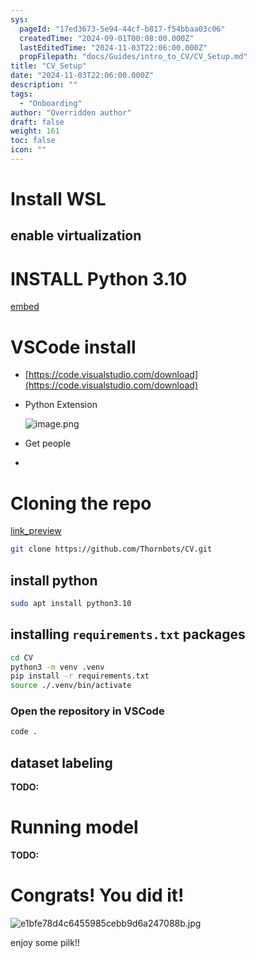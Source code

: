 ```yaml
---
sys:
  pageId: "17ed3673-5e94-44cf-b817-f54bbaa03c06"
  createdTime: "2024-09-01T00:08:00.000Z"
  lastEditedTime: "2024-11-03T22:06:00.000Z"
  propFilepath: "docs/Guides/intro_to_CV/CV_Setup.md"
title: "CV_Setup"
date: "2024-11-03T22:06:00.000Z"
description: ""
tags:
  - "Onboarding"
author: "Overridden author"
draft: false
weight: 161
toc: false
icon: ""
---
```


# Install WSL

## enable virtualization

# INSTALL Python 3.10

[embed](https://www.rose-hulman.edu/class/csse/csse132/2425a/labs/prelab1-wsl2.html)

# VSCode install

- [https://code.visualstudio.com/download](https://code.visualstudio.com/download)
- Python Extension

	![image.png](https://prod-files-secure.s3.us-west-2.amazonaws.com/d518164a-d88e-44d1-a4ee-3adb3bd8bce0/d82b6650-a5e4-4d3c-b8c9-93d817dae00e/image.png?X-Amz-Algorithm=AWS4-HMAC-SHA256&X-Amz-Content-Sha256=UNSIGNED-PAYLOAD&X-Amz-Credential=ASIAZI2LB466T2CJJEAA%2F20250320%2Fus-west-2%2Fs3%2Faws4_request&X-Amz-Date=20250320T003740Z&X-Amz-Expires=3600&X-Amz-Security-Token=IQoJb3JpZ2luX2VjECUaCXVzLXdlc3QtMiJHMEUCIQD3iXZ6CSCTnLycx0ABg9xo%2BSWULeeZAlwo%2B5SI%2BEXVMgIgaAW%2FJ4k5HGezNAScz9yiSSlIzyF3GywfMouvYMmpQI4q%2FwMIfhAAGgw2Mzc0MjMxODM4MDUiDBwhmifMl0gJ9QGPpircAyz4iAGgXCXNJKp7zgdhQuah0a4EBf%2BqVtyf1HqNLkmBln5uT132OkwYMTSBvlU9KBcanCfewYkWcdeFBl8fEf%2Fd%2FfPUwGfPHOu%2BiQ6KFUo09c7zE%2Fy4QGvFQrf0k6BDpD3L9H4CLDkq3n8k0Ge1%2FQdou0oDewqY59A2R9n%2B4ki2eM0aSF7wqxAjt0hhjA45iPpGa%2FI%2Fdo%2FE1zaNyPVrSNAf6rAD7RiAg3niOK12d3LdY6TKzgPox4WnU19AOlcMNcwoQKXf5MlWSJojpiZ7jAwtBYemgM8Ypp4R8gi38g2MXiSwEWA147KAjYO4AOGWN%2BpJOuM0etUA2luFQihc3KQ%2BEPYwkK6B6ptHuQWQKO0inIi8Ee3PCBwl9tb4mfiQQQF7FTgISNTLmXYmpszIaTT9W28JWCqRMYDy%2FA%2BFAJgeqpK9IBqHyAb3S6yAQ98lAkIFhCkb6eszorxqqjGFz7kW4xj0AnO7xK8k2YnhhYtOVJ8628sAI%2BC2KnUZo9V2%2Bef7yxcWFwq3jFVu9Ie4zBVHS6p%2B5G8%2BoLJBmBFPTw1exugzHrfnPoKLLH%2FO%2Fw4QVXLFJIB6esYakBUWbILYKlcUJ1G6OsugnFJ5Q8j5Ot4PoOT7Ejj%2Bb76LciqjMJXZ7L4GOqUBBooHfnf5vORIIio3gynTQDEnwn9uG4f9BDUPCpeXh1rWSsuAZUJrGSHhCqcywKtghOa5EaaOIFyO09egEkYhwnkydWGWgO4lw2U85s34xqF9RVj%2FoXp8NOn8%2B2nxvMCWY7V1jCqCCcttIG3ungRoo13GhvJfhvO2WrhoFfjCF%2F%2FkR9J9fAHMoExdbbZzQIqYplSL%2FsXPv4o5MyN044O7GfiDH%2B5A&X-Amz-Signature=fa6ad48f7e6109ddb4673034ca1708ae3e6ddf8f11bf0d6ccdf15ad686e345a9&X-Amz-SignedHeaders=host&x-id=GetObject)
- Get people
- 

# Cloning the repo

[link_preview](https://github.com/Thornbots/CV/)

```bash
git clone https://github.com/Thornbots/CV.git
```

## install python

```bash
sudo apt install python3.10
```

## installing `requirements.txt` packages

```bash
cd CV
python3 -m venv .venv
pip install -r requirements.txt
source ./.venv/bin/activate
```

### Open the repository in VSCode

```bash
code .
```

## dataset labeling  

**TODO:**

# Running model

**TODO:**

# Congrats! You did it!

![e1bfe78d4c6455985cebb9d6a247088b.jpg](https://prod-files-secure.s3.us-west-2.amazonaws.com/d518164a-d88e-44d1-a4ee-3adb3bd8bce0/7d1ce04e-65d6-40c8-814d-754280e9515a/e1bfe78d4c6455985cebb9d6a247088b.jpg?X-Amz-Algorithm=AWS4-HMAC-SHA256&X-Amz-Content-Sha256=UNSIGNED-PAYLOAD&X-Amz-Credential=ASIAZI2LB466SUC7RS4N%2F20250320%2Fus-west-2%2Fs3%2Faws4_request&X-Amz-Date=20250320T003740Z&X-Amz-Expires=3600&X-Amz-Security-Token=IQoJb3JpZ2luX2VjECUaCXVzLXdlc3QtMiJHMEUCIQC%2By7P7wOR%2FvMD9uplWYx6E3QygM0iyKObQ3ERuMwMuOwIgLAClnr5XvlLt0237FlpgSbqu1p1kxUMBHux1O4Yw1RUq%2FwMIfhAAGgw2Mzc0MjMxODM4MDUiDIl34Dssp8Jbq2ESeSrcAzpg6OLMpDWtL2JwhugARu9Q2AtXXh1Ff6l1HSBKDuH68r%2FkY3ZSwSVrnYp9aba%2F%2BR6Bn%2Fmi9zyG4ztAThpb%2FtGqQG5wwlu5cr8hQTAjd%2FcZ3j%2Br%2FiYfjsEaik8yQr4jTfUwy%2BuC7pH1W0ucnrdHhPWYTLEDYz%2FAGbTo%2FPkOTCR6h1pqdDFaNgI1iTWVyvc4DMJQ7Dd%2FEwFDDk5fbCDDSbnxLM2q72CLjRvBuBPHYR60EwKC5%2FDaMdcWCRicNDG0t2pp4rt0ZS9z1TxkKOmtf4KM7mN%2BdWOkGMJy0BmmJRAsmTXyS5NzByO3nLhSDAWy7JARMV3oBJF92mFgpviR6OOWhmyV%2F6tynQxkoiNdjCuxRXodwLb2%2BkVvS7lQ%2BHKtp0mDUj3J6YQQshxnX7BlSdG0aiHDFh1LT2rPU9Fx62JR6i%2FfBnWrp2WZIJTALASrLZ9%2BUYtNA6jpgLk6%2FI%2BVw6TXA0Du3RBbDU1iXv4baYxuX7XPotCpnCUYEXa4klbj0vEsMUbhqdfl8pI0tl7%2BWSoqBTJgnFEEj%2FA%2F3qKs1ujhaA9HJsysdBunhI%2BylHba9%2FspL%2BM%2BTPQhE7gtpeCdHkq22ncdoMQJAqmaxQphJptzhtRP%2FsCu1xIpvoLtMIjZ7L4GOqUBBBt3tHy9iHF%2Bislevd4ZfzHtGIBm%2FHueR7P%2FWPSndn9dgePxUMOeFqfT8dHHS%2Bhv7gsOIZKWEAhxqm6kpH6g6O%2FfKmAgx13accnzA%2Bg9da%2BnotvsTxFIQfhUSCEOCaUo42bppYu3XW7gzUU8lxjVTwgM0Ac1vBSA%2F%2Fh50a3j6JJU2uQwWxN8aVXxJjp8bTicPnnmCH4%2FTSCn3vfLm6kx9JAVOBjg&X-Amz-Signature=1e9d4a2caa618bb9b3eb8a6eaf23ed15c37324fa84b79d01d0f18b54d32aba4a&X-Amz-SignedHeaders=host&x-id=GetObject)

enjoy some pilk!!
